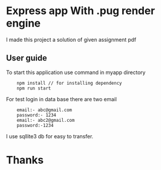 # Express app With .pug render engine
I made this project a solution of given assignment pdf
## User guide
To start this application use command in myapp directory
``` 
    npm install // for installing dependency
    npm run start
```
For test login in data base there are two email 
```
    email:- abc@gmail.com
    password:- 1234
    email:- abc2@gmail.com
    password:-1234
```
I use sqllite3 db for easy to transfer.
# Thanks 

